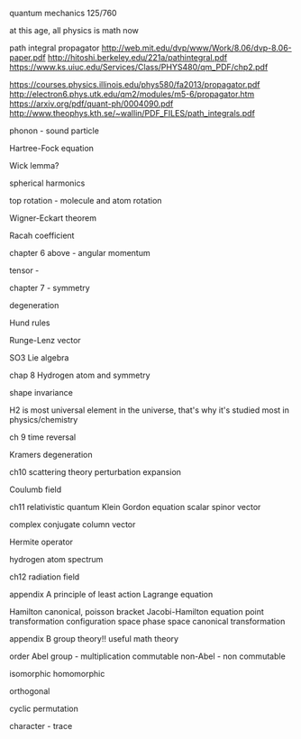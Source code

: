 quantum mechanics 125/760

at this age, all physics is math now

path integral propagator
http://web.mit.edu/dvp/www/Work/8.06/dvp-8.06-paper.pdf
http://hitoshi.berkeley.edu/221a/pathintegral.pdf
https://www.ks.uiuc.edu/Services/Class/PHYS480/qm_PDF/chp2.pdf

https://courses.physics.illinois.edu/phys580/fa2013/propagator.pdf
http://electron6.phys.utk.edu/qm2/modules/m5-6/propagator.htm
https://arxiv.org/pdf/quant-ph/0004090.pdf
http://www.theophys.kth.se/~wallin/PDF_FILES/path_integrals.pdf

phonon - sound particle

Hartree-Fock equation 

Wick lemma?

spherical harmonics

top rotation - molecule and atom rotation

Wigner-Eckart theorem

Racah coefficient

chapter 6 above - angular momentum

tensor - 

chapter 7 - symmetry

degeneration

Hund rules

Runge-Lenz vector

SO3  Lie algebra

chap 8 Hydrogen atom and symmetry

shape invariance

H2 is most universal element in the universe, that's why it's studied most in physics/chemistry

ch 9 time reversal

Kramers degeneration

ch10 scattering theory
perturbation expansion

Coulumb field

ch11 relativistic quantum
Klein Gordon equation 
scalar spinor vector

complex conjugate
column vector

Hermite operator

hydrogen atom spectrum

ch12 radiation field

appendix A
principle of least action
Lagrange equation

Hamilton canonical, poisson bracket
Jacobi-Hamilton equation
point transformation
configuration space
phase space
canonical transformation

appendix B group theory!! useful math theory

order
Abel group - multiplication commutable
non-Abel - non commutable

isomorphic
homomorphic

orthogonal

cyclic permutation

character - trace
